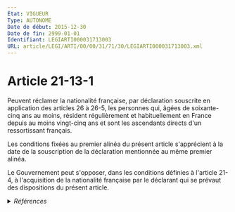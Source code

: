 ```yaml
---
État: VIGUEUR
Type: AUTONOME
Date de début: 2015-12-30
Date de fin: 2999-01-01
Identifiant: LEGIARTI000031713003
URL: article/LEGI/ARTI/00/00/31/71/30/LEGIARTI000031713003.xml
---
```


<h1>Article 21-13-1</h1>

Peuvent réclamer la nationalité française, par déclaration souscrite en
application des articles 26 à 26-5, les personnes qui, âgées de soixante-cinq
ans au moins, résident régulièrement et habituellement en France depuis au moins
vingt-cinq ans et sont les ascendants directs d'un ressortissant français.<br />

Les conditions fixées au premier alinéa du présent article s'apprécient à la
date de la souscription de la déclaration mentionnée au même premier alinéa.<br />

Le Gouvernement peut s'opposer, dans les conditions définies à l'article 21-4, à
l'acquisition de la nationalité française par le déclarant qui se prévaut des
dispositions du présent article.


<details>
  <summary><em>Références</em></summary>

  <h2>Articles faisant référence à l'article</h2>
  
  <ul>
    <li>
      <a href="https://legal.tricoteuses.fr//redirection/LEGIARTI000006419796?vers=git&vers=legifrance">Code civil - article 21-4 AUTONOME MODIFIE, en vigueur du 1994-01-01 au 2003-11-27</a> CITATION cible
    </li>
    <li>
      <a href="https://legal.tricoteuses.fr//redirection/LEGIARTI000006419797?vers=git&vers=legifrance">Code civil - article 21-4 AUTONOME MODIFIE, en vigueur du 2003-11-27 au 2006-07-25</a> CITATION cible
    </li>
    <li>
      <a href="https://legal.tricoteuses.fr//redirection/LEGIARTI000020616266?vers=git&vers=legifrance">Code civil - article 26 AUTONOME MODIFIE, en vigueur du 2010-01-01 au 2011-05-19</a> CITATION cible
    </li>
    <li>
      <a href="https://legal.tricoteuses.fr//redirection/LEGIARTI000024025842?vers=git&vers=legifrance">Code civil - article 26 AUTONOME MODIFIE, en vigueur du 2011-05-19 au 2013-09-01</a> CITATION cible
    </li>
    <li>
      <a href="https://legal.tricoteuses.fr//redirection/LEGIARTI000031727633?vers=git&vers=legifrance">Code civil - article 26 AUTONOME MODIFIE, en vigueur du 2015-12-30 au 2016-07-01</a> CITATION cible
    </li>
    <li>
      <a href="https://legal.tricoteuses.fr//redirection/LEGIARTI000032172321?vers=git&vers=legifrance">Code civil - article 26 AUTONOME MODIFIE, en vigueur du 2016-07-01 au 2016-11-20</a> CITATION cible
    </li>
    <li>
      <a href="https://legal.tricoteuses.fr//redirection/LEGIARTI000039368480?vers=git&vers=legifrance">Code civil - article 26 AUTONOME VIGUEUR, en vigueur depuis le 2020-01-01</a> CITATION cible
    </li>
    <li>
      <a href="https://legal.tricoteuses.fr//redirection/LEGIARTI000033459325?vers=git&vers=legifrance">Code civil - article 26 AUTONOME MODIFIE, en vigueur du 2016-11-20 au 2020-01-01</a> CITATION cible
    </li>
    <li>
      <a href="https://legal.tricoteuses.fr//redirection/LEGIARTI000006420159?vers=git&vers=legifrance">Code civil - article 26 AUTONOME MODIFIE, en vigueur du 1994-01-01 au 1998-09-01</a> CITATION cible
    </li>
    <li>
      <a href="https://legal.tricoteuses.fr//redirection/LEGIARTI000027918199?vers=git&vers=legifrance">Code civil - article 26 AUTONOME MODIFIE, en vigueur du 2013-09-01 au 2015-12-30</a> CITATION cible
    </li>
    <li>
      <a href="https://legal.tricoteuses.fr//redirection/LEGIARTI000006420160?vers=git&vers=legifrance">Code civil - article 26 AUTONOME MODIFIE, en vigueur du 1998-09-01 au 2010-01-01</a> CITATION cible
    </li>
    <li>
      <a href="https://legal.tricoteuses.fr//redirection/LEGIARTI000031706486?vers=git&vers=legifrance">LOI n° 2015-1776 du 28 décembre 2015 relative à l'adaptation de la société au vieillissement - article 38 ENTIEREMENT_MODIF</a> CREE source
    </li>
    <li>
      <a href="https://legal.tricoteuses.fr//redirection/LEGIARTI000006419798?vers=git&vers=legifrance">Code civil - article 21-4 AUTONOME VIGUEUR, en vigueur depuis le 2006-07-25</a> CITATION cible
    </li>
  </ul>
  
  <h2>Références faites par l'article</h2>
  
  <ul>
    <li>
      1993-12-30 CITATION cible <a href="https://legal.tricoteuses.fr//redirection/LEGIARTI000039066646?vers=git&vers=legifrance">Décret n°93-1362 du 30 décembre 1993 relatif aux déclarations de nationalité, aux décisions de naturalisation, de réintégration, de perte, de déchéance et de retrait de la nationalité française - article 10 AUTONOME MODIFIE_MORT_NE, en vigueur du 2020-01-01 au 2019-12-31</a>
    </li>
    <li>
      1993-12-30 CITATION cible <a href="https://legal.tricoteuses.fr//redirection/LEGIARTI000047096161?vers=git&vers=legifrance">Décret n°93-1362 du 30 décembre 1993 relatif aux déclarations de nationalité, aux décisions de naturalisation, de réintégration, de perte, de déchéance et de retrait de la nationalité française - article 17-1 AUTONOME VIGUEUR, en vigueur depuis le 2023-02-06</a>
    </li>
    <li>
      1993-12-30 CITATION cible <a href="https://legal.tricoteuses.fr//redirection/LEGIARTI000047096169?vers=git&vers=legifrance">Décret n°93-1362 du 30 décembre 1993 relatif aux déclarations de nationalité, aux décisions de naturalisation, de réintégration, de perte, de déchéance et de retrait de la nationalité française - article 17-2 AUTONOME VIGUEUR, en vigueur depuis le 2023-02-06</a>
    </li>
    <li>
      1993-12-30 CITATION cible <a href="https://legal.tricoteuses.fr//redirection/LEGIARTI000049147345?vers=git&vers=legifrance">Décret n°93-1362 du 30 décembre 1993 relatif aux déclarations de nationalité, aux décisions de naturalisation, de réintégration, de perte, de déchéance et de retrait de la nationalité française - article 30 AUTONOME VIGUEUR, en vigueur depuis le 2024-03-01</a>
    </li>
    <li>
      2015-12-28 CREE cible <a href="https://legal.tricoteuses.fr//redirection/LEGIARTI000031706486?vers=git&vers=legifrance">LOI n° 2015-1776 du 28 décembre 2015 relative à l'adaptation de la société au vieillissement - article 38 ENTIEREMENT_MODIF</a>
    </li>
    <li>
      2016-06-29 CITATION cible <a href="https://legal.tricoteuses.fr//redirection/LEGITEXT000032821732?vers=git&vers=legifrance">Décret n° 2016-872 du 29 juin 2016 relatif aux modalités de réception et d'instruction des déclarations de nationalité souscrites en application des articles 21-2, 21-13-1 ou 21-13-2 du code civil VIGUEUR</a>
    </li>
    <li>
      2016-06-29 CITATION cible <a href="https://legal.tricoteuses.fr//redirection/LEGIARTI000032821757?vers=git&vers=legifrance">Décret n° 2016-872 du 29 juin 2016 relatif aux modalités de réception et d'instruction des déclarations de nationalité souscrites en application des articles 21-2, 21-13-1 ou 21-13-2 du code civil - article 6 ENTIEREMENT_MODIF</a>
    </li>
    <li>
      2016-06-29 CITATION cible <a href="https://legal.tricoteuses.fr//redirection/LEGIARTI000032821759?vers=git&vers=legifrance">Décret n° 2016-872 du 29 juin 2016 relatif aux modalités de réception et d'instruction des déclarations de nationalité souscrites en application des articles 21-2, 21-13-1 ou 21-13-2 du code civil - article 7 ENTIEREMENT_MODIF</a>
    </li>
    <li>
      2016-06-29 CITATION cible <a href="https://legal.tricoteuses.fr//redirection/LEGIARTI000032821761?vers=git&vers=legifrance">Décret n° 2016-872 du 29 juin 2016 relatif aux modalités de réception et d'instruction des déclarations de nationalité souscrites en application des articles 21-2, 21-13-1 ou 21-13-2 du code civil - article 8 ENTIEREMENT_MODIF</a>
    </li>
    <li>
      2016-06-29 CITATION cible <a href="https://legal.tricoteuses.fr//redirection/LEGIARTI000032821763?vers=git&vers=legifrance">Décret n° 2016-872 du 29 juin 2016 relatif aux modalités de réception et d'instruction des déclarations de nationalité souscrites en application des articles 21-2, 21-13-1 ou 21-13-2 du code civil - article 9 AUTONOME VIGUEUR, en vigueur depuis le 2016-07-01</a>
    </li>
    <li>
      2019-12-30 CITATION cible <a href="https://legal.tricoteuses.fr//redirection/LEGIARTI000039820262?vers=git&vers=legifrance">Décret n° 2019-1507 du 30 décembre 2019 portant modification du décret n° 93-1362 du 30 décembre 1993 modifié relatif aux déclarations de nationalité, aux décisions de naturalisation, de réintégration, de perte, de déchéance et de retrait de la nationalité française - article 2 ENTIEREMENT_MODIF</a>
    </li>
    <li>
      2023-02-03 CITATION cible <a href="https://legal.tricoteuses.fr//redirection/LEGITEXT000047093199?vers=git&vers=legifrance">Décret n° 2023-64 du 3 février 2023 portant création d'un traitement de données à caractère personnel dénommé « NATALI » VIGUEUR</a>
    </li>
    <li>
      2023-02-03 CITATION cible <a href="https://legal.tricoteuses.fr//redirection/LEGIARTI000047093223?vers=git&vers=legifrance">Décret n° 2023-64 du 3 février 2023 portant création d'un traitement de données à caractère personnel dénommé « NATALI » - article 1 AUTONOME VIGUEUR, en vigueur depuis le 2023-02-06</a>
    </li>
    <li>
      2023-02-03 CITATION cible <a href="https://legal.tricoteuses.fr//redirection/LEGITEXT000047093330?vers=git&vers=legifrance">Décret n° 2023-65 du 3 février 2023 portant modification de l'article 26-1 du code civil et du décret n° 93-1362 du 30 décembre 1993 relatif aux déclarations de nationalité, aux décisions de naturalisation, de réintégration, de perte, de déchéance et de retrait de la nationalité française VIGUEUR</a>
    </li>
    <li>
      2023-02-03 CITATION cible <a href="https://legal.tricoteuses.fr//redirection/LEGIARTI000047093416?vers=git&vers=legifrance">Décret n° 2023-65 du 3 février 2023 portant modification de l'article 26-1 du code civil et du décret n° 93-1362 du 30 décembre 1993 relatif aux déclarations de nationalité, aux décisions de naturalisation, de réintégration, de perte, de déchéance et de retrait de la nationalité française - article 32 AUTONOME VIGUEUR, en vigueur depuis le 2023-02-06</a>
    </li>
    <li>
      2023-02-03 CITATION cible <a href="https://legal.tricoteuses.fr//redirection/LEGIARTI000047093360?vers=git&vers=legifrance">Décret n° 2023-65 du 3 février 2023 portant modification de l'article 26-1 du code civil et du décret n° 93-1362 du 30 décembre 1993 relatif aux déclarations de nationalité, aux décisions de naturalisation, de réintégration, de perte, de déchéance et de retrait de la nationalité française - article 4 ENTIEREMENT_MODIF</a>
    </li>
    <li>
      2999-01-01 CITATION cible <a href="https://legal.tricoteuses.fr//redirection/LEGIARTI000032172326?vers=git&vers=legifrance">Code civil - article 21-28 AUTONOME VIGUEUR, en vigueur depuis le 2016-07-01</a>
    </li>
    <li>
      2999-01-01 CITATION source <a href="https://legal.tricoteuses.fr//redirection/LEGIARTI000006419796?vers=git&vers=legifrance">Code civil - article 21-4 AUTONOME MODIFIE, en vigueur du 1994-01-01 au 2003-11-27</a>
    </li>
    <li>
      2999-01-01 CITATION cible <a href="https://legal.tricoteuses.fr//redirection/LEGIARTI000039368480?vers=git&vers=legifrance">Code civil - article 26 AUTONOME VIGUEUR, en vigueur depuis le 2020-01-01</a>
    </li>
    <li>
      2999-01-01 CITATION cible <a href="https://legal.tricoteuses.fr//redirection/LEGIARTI000047096104?vers=git&vers=legifrance">Code civil - article 26-1 AUTONOME VIGUEUR, en vigueur depuis le 2023-02-06</a>
    </li>
    <li>
      2999-01-01 CITATION cible <a href="https://legal.tricoteuses.fr//redirection/LEGIARTI000039368394?vers=git&vers=legifrance">Code civil - article 26-3 AUTONOME VIGUEUR, en vigueur depuis le 2020-01-01</a>
    </li>
    <li>
      2999-01-01 CITATION cible <a href="https://legal.tricoteuses.fr//redirection/LEGIARTI000042919734?vers=git&vers=legifrance">Code général des impôts - article 958 AUTONOME VIGUEUR, en vigueur depuis le 2021-05-01</a>
    </li>
  </ul>
</details>
